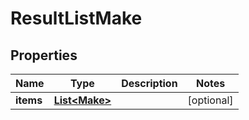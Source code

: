 
# ResultListMake

## Properties
Name | Type | Description | Notes
------------ | ------------- | ------------- | -------------
**items** | [**List&lt;Make&gt;**](Make.md) |  |  [optional]



